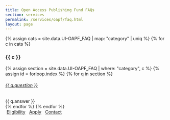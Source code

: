 ```yaml
---
title: Open Access Publishing Fund FAQs
section: services
permalink: /services/oapf/faq.html
layout: page
---
```



{% assign cats = site.data.UI-OAPF_FAQ | map: "category" | uniq %}
{% for c in cats %}

### {{ c }}

{% assign section = site.data.UI-OAPF_FAQ | where: "category", c %}
{% assign id = forloop.index %}
{% for q in section %}
<div class="card my-2">
    <div class="card-header">
        <h6 class="card-title">
            <a data-toggle="collapse" href="#collapse{{ id }}{{ forloop.index }}">{{ q.question }}</a>
        </h6>
    </div>
    <div id="collapse{{ id }}{{ forloop.index }}" class="collapse">
        <div class="card-body">{{ q.answer }}</div>
    </div>
</div>
{% endfor %}
{% endfor %}

<div class="text-center align-content-center mt-4">
    <a class="btn btn-secondary btn-md" role="button" style="margin:4px;" href="/services/oapf/eligibility.html"><span class="fas fa-list"></span> Eligibility</a>
    <a class="btn btn-secondary btn-md" role="button" style="margin:4px;" href="/services/oapf/apply.html"><span class="fas fa-check"></span> Apply</a>
	<a class="btn btn-secondary btn-md" role="button" style="margin:4px;" href="mailto:jylisadoney@uidaho.edu"><span class="fas fa-user"></span> Contact</a> 
</div>
<br>

